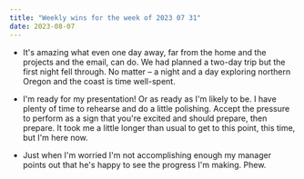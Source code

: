 ```yaml
---
title: "Weekly wins for the week of 2023 07 31"
date: 2023-08-07
---
```


- It's amazing what even one day away, far from the home and the projects and the email, can do. We had planned a two-day trip but the first night fell through. No matter – a night and a day exploring northern Oregon and the coast is time well-spent.

- I'm ready for my presentation! Or as ready as I'm likely to be. I have plenty of time to rehearse and do a little polishing. Accept the pressure to perform as a sign that you're excited and should prepare, then prepare. It took me a little longer than usual to get to this point, this time, but I'm here now.

- Just when I'm worried I'm not accomplishing enough my manager points out that he's happy to see the progress I'm making. Phew.
